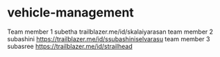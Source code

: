 # vehicle-management
Team member 1 subetha trailblazer.me/id/skalaiyarasan
team member 2 subashini https://trailblazer.me/id/ssubashiniselvarasu
team member 3 subasree https://trailblazer.me/id/strailhead
